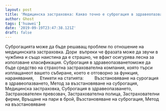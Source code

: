 ```yaml
---
layout: post
title: 'Медицинска застраховка: Какво точно е суброгация в здравеопазването?'
author: Ghost
tags: ['huawei']
date: '2019-09-19T23:47:38.121Z'
draft: false
---
```


Суброгацията може да бъде решаващ проблем по отношение на медицинската застраховка. Дори  въпреки че фразата може да звучи в чужбина и също наистина да е страшно, че вфакт осигурява лесна за използване класификация. Суброгация в здравеопазванетоможе да бъде средство на страхотна застрахователна компания, която търси изплащанеот вашето събиране, което е отговорно за функция, наранявания,     Етикети на статията:         Възстановяване на сурогация в здравеопазването, Метод за възстановяване на суброгация, Медицинска застраховка, Суброгация в здравеопазването, Застрахователен превозвач, Застрахователна полица, Застрахователни фирми, Връщане на пари в брой, Възстановяване на суброгация, Метод на възстановяване

